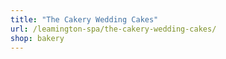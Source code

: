 ```yaml
---
title: "The Cakery Wedding Cakes"
url: /leamington-spa/the-cakery-wedding-cakes/
shop: bakery
---
```

